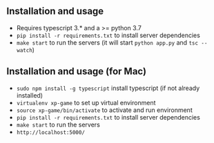 ## Installation and usage
- Requires typescript 3.* and a >= python 3.7
- `pip install -r requirements.txt` to install server dependencies
- `make start` to run the servers (it will start `python app.py` and `tsc --watch`)

## Installation and usage (for Mac)

- `sudo npm install -g typescript` install typescript (if not already installed)
- `virtualenv xp-game` to set up virtual environment
- `source xp-game/bin/activate` to activate and run environment
- `pip install -r requirements.txt` to install server dependencies
- `make start` to run the servers 
- `http://localhost:5000/`
